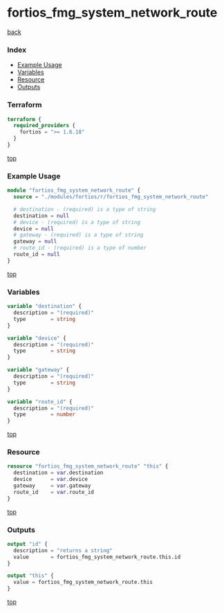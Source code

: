 # fortios_fmg_system_network_route

[back](../fortios.md)

### Index

- [Example Usage](#example-usage)
- [Variables](#variables)
- [Resource](#resource)
- [Outputs](#outputs)

### Terraform

```terraform
terraform {
  required_providers {
    fortios = ">= 1.6.18"
  }
}
```

[top](#index)

### Example Usage

```terraform
module "fortios_fmg_system_network_route" {
  source = "./modules/fortios/r/fortios_fmg_system_network_route"

  # destination - (required) is a type of string
  destination = null
  # device - (required) is a type of string
  device = null
  # gateway - (required) is a type of string
  gateway = null
  # route_id - (required) is a type of number
  route_id = null
}
```

[top](#index)

### Variables

```terraform
variable "destination" {
  description = "(required)"
  type        = string
}

variable "device" {
  description = "(required)"
  type        = string
}

variable "gateway" {
  description = "(required)"
  type        = string
}

variable "route_id" {
  description = "(required)"
  type        = number
}
```

[top](#index)

### Resource

```terraform
resource "fortios_fmg_system_network_route" "this" {
  destination = var.destination
  device      = var.device
  gateway     = var.gateway
  route_id    = var.route_id
}
```

[top](#index)

### Outputs

```terraform
output "id" {
  description = "returns a string"
  value       = fortios_fmg_system_network_route.this.id
}

output "this" {
  value = fortios_fmg_system_network_route.this
}
```

[top](#index)